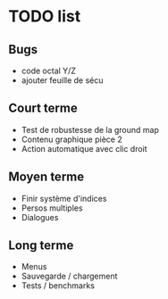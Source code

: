 # TODO list

## Bugs

 - code octal Y/Z
 - ajouter feuille de sécu
 
## Court terme

 - Test de robustesse de la ground map
 - Contenu graphique pièce 2
 - Action automatique avec clic droit

## Moyen terme

 - Finir système d'indices
 - Persos multiples
 - Dialogues
 
## Long terme

 - Menus
 - Sauvegarde / chargement
 - Tests / benchmarks
